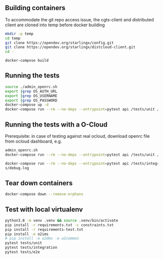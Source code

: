 ## Building containers

To accommodate the git repo access issue, the cgts-client and distributed client are
cloned into temp before docker building

```sh
mkdir -p temp
cd temp
git clone https://opendev.org/starlingx/config.git
git clone https://opendev.org/starlingx/distcloud-client.git
cd -
```

```sh
docker-compose build
```

## Running the tests


```sh
source ./admin_openrc.sh
export |grep OS_AUTH_URL
export |grep OS_USERNAME
export |grep OS_PASSWORD
docker-compose up -d
docker-compose run --rm --no-deps --entrypoint=pytest api /tests/unit /tests/integration
```

## Running the tests with a O-Cloud

Prerequisite: in case of testing against real ocloud, download openrc file from ocloud dashboard, e.g. 

```sh
admin_openrc.sh
docker-compose run --rm --no-deps --entrypoint=pytest api /tests/unit /tests/integration-ocloud

docker-compose run --rm --no-deps --entrypoint=pytest api /tests/integration-ocloud --log-level=DEBUG --log-file=/test
s/debug.log
```

## Tear down containers

```sh
docker-compose down --remove-orphans
```

## Test with local virtualenv

```sh
python3.8 -m venv .venv && source .venv/bin/activate
pip install -r requirements.txt -c constraints.txt
pip install -r requirements-test.txt
pip install -e o2ims
# pip install -e o2dms -e o2common
pytest tests/unit
pytest tests/integration
pytest tests/e2e
```
